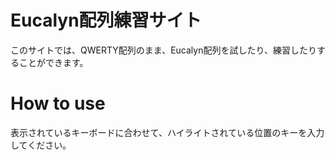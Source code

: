 # Eucalyn配列練習サイト
このサイトでは、QWERTY配列のまま、Eucalyn配列を試したり、練習したりすることができます。

# How to use
表示されているキーボードに合わせて、ハイライトされている位置のキーを入力してください。
